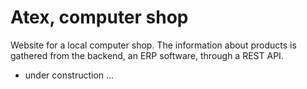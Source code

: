 # Atex, computer shop

Website for a local computer shop. The information about products is gathered from the backend, an ERP software, through a REST API.

  * under construction ...

